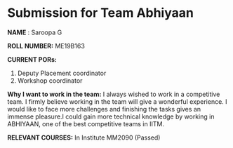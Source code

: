 **Submission for Team Abhiyaan**
============================

**NAME** :
Saroopa G

**ROLL NUMBER:**
ME19B163

**CURRENT PORs:**
1) Deputy Placement coordinator 
2) Workshop coordinator

**Why I want to work in the team:**
I always wished to work in a competitive team. I firmly believe working in the team will give a wonderful experience. I would like to face more challenges and finishing the tasks gives an immense pleasure.I could gain more technical knowledge by working in ABHIYAAN, one of the best competitive teams in IITM. 

**RELEVANT COURSES:**
In Institute 
MM2090 (Passed)
